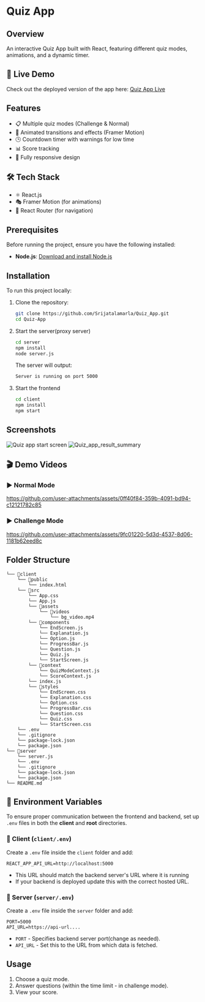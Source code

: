 # Quiz App

## Overview
An interactive Quiz App built with React, featuring different quiz modes, animations, and a dynamic timer.

## 🚀 Live Demo
Check out the deployed version of the app here: [Quiz App Live](https://quiz-app-srijat.vercel.app/)

## Features
- 📋 Multiple quiz modes (Challenge & Normal)
- 🎨 Animated transitions and effects (Framer Motion)
- 🕒 Countdown timer with warnings for low time
- 📊 Score tracking
- 📱 Fully responsive design

## 🛠 Tech Stack
- ⚛️ React.js
- 🎭 Framer Motion (for animations)
- 🔗 React Router (for navigation)

## Prerequisites
Before running the project, ensure you have the following installed:

- **Node.js**: [Download and install Node.js](https://nodejs.org/)
  
## Installation
To run this project locally:

1. Clone the repository:
   ```sh
   git clone https://github.com/Srijatalamarla/Quiz_App.git
   cd Quiz-App
   ```
2. Start the server(proxy server)
    ```sh
    cd server
    npm install
    node server.js
    ```
    The server will output:
   ```sh
   Server is running on port 5000
   ```
   
3. Start the frontend
    ```sh
    cd client
    npm install
    npm start
    ```

## Screenshots
![Quiz app start screen](https://github.com/user-attachments/assets/e76f5092-d18c-4066-9a86-1831b4d93fd8)
![Quiz_app_result_summary](https://github.com/user-attachments/assets/75c6febc-f862-4a21-a77b-cfc1f86551b9)


## 🎬 Demo Videos

### ▶️ Normal Mode
https://github.com/user-attachments/assets/0ff40f84-359b-4091-bd94-c12121782c85



### ▶️ Challenge Mode
https://github.com/user-attachments/assets/9fc01220-5d3d-4537-8d06-1181b62eed8c



## Folder Structure

```
└── 📁client
    └── 📁public
        └── index.html
    └── 📁src
        └── App.css
        └── App.js
        └── 📁assets
            └── 📁videos
                └── bg_video.mp4
        └── 📁components
            └── EndScreen.js
            └── Explanation.js
            └── Option.js
            └── ProgressBar.js
            └── Question.js
            └── Quiz.js
            └── StartScreen.js
        └── 📁context
            └── QuizModeContext.js
            └── ScoreContext.js
        └── index.js
        └── 📁styles
            └── EndScreen.css
            └── Explanation.css
            └── Option.css
            └── ProgressBar.css
            └── Question.css
            └── Quiz.css
            └── StartScreen.css
    └── .env
    └── .gitignore
    └── package-lock.json
    └── package.json
└── 📁server
    └── server.js
    └── .env
    └── .gitignore
    └── package-lock.json
    └── package.json
└── README.md
```


## 🔧 Environment Variables

To ensure proper communication between the frontend and backend, set up `.env` files in both the **client** and **root** directories.

### 📂 Client (`client/.env`)
Create a `.env` file inside the `client` folder and add:

```env
REACT_APP_API_URL=http://localhost:5000
```

- This URL should match the backend server's URL where it is running
- If your backend is deployed update this with the correct hosted URL.

### 📂 Server (`server/.env`)
Create a `.env` file inside the `server` folder and add:

```env
PORT=5000
API_URL=https://api-url....
```

- `PORT` - Specifies backend server port(change as needed).
- `API_URL` - Set this to the URL from which data is fetched.

## Usage
1. Choose a quiz mode.
2. Answer questions (within the time limit - in challenge mode).
3. View your score.
